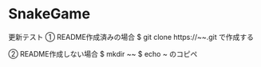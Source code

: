 # SnakeGame
更新テスト
① README作成済みの場合
$ git clone https://~~.git で作成する

② README作成しない場合
$ mkdir ~~
$ echo ~ のコピペ
